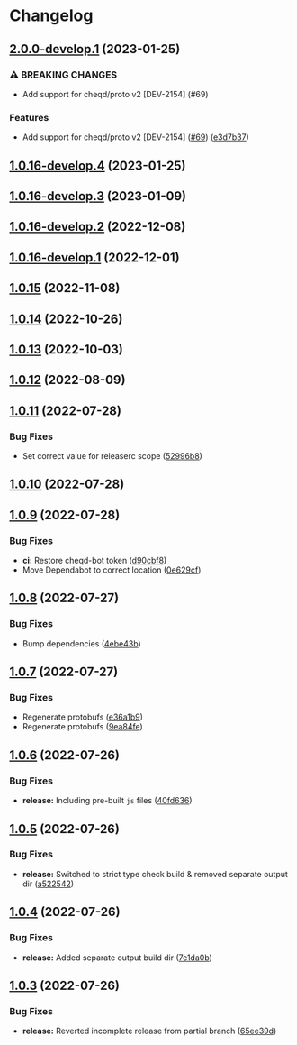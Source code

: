 # Changelog

## [2.0.0-develop.1](https://github.com/cheqd/ts-proto/compare/1.0.16-develop.4...2.0.0-develop.1) (2023-01-25)


### ⚠ BREAKING CHANGES

* Add support for cheqd/proto v2 [DEV-2154] (#69)

### Features

* Add support for cheqd/proto v2 [DEV-2154] ([#69](https://github.com/cheqd/ts-proto/issues/69)) ([e3d7b37](https://github.com/cheqd/ts-proto/commit/e3d7b37b60eed21a0155bfa16eb71db4aed10741))

## [1.0.16-develop.4](https://github.com/cheqd/ts-proto/compare/1.0.16-develop.3...1.0.16-develop.4) (2023-01-25)

## [1.0.16-develop.3](https://github.com/cheqd/ts-proto/compare/1.0.16-develop.2...1.0.16-develop.3) (2023-01-09)

## [1.0.16-develop.2](https://github.com/cheqd/ts-proto/compare/1.0.16-develop.1...1.0.16-develop.2) (2022-12-08)

## [1.0.16-develop.1](https://github.com/cheqd/ts-proto/compare/1.0.15...1.0.16-develop.1) (2022-12-01)

## [1.0.15](https://github.com/cheqd/ts-proto/compare/1.0.14...1.0.15) (2022-11-08)

## [1.0.14](https://github.com/cheqd/ts-proto/compare/1.0.13...1.0.14) (2022-10-26)

## [1.0.13](https://github.com/cheqd/ts-proto/compare/1.0.12...1.0.13) (2022-10-03)

## [1.0.12](https://github.com/cheqd/ts-proto/compare/1.0.11...1.0.12) (2022-08-09)

## [1.0.11](https://github.com/cheqd/ts-proto/compare/1.0.10...1.0.11) (2022-07-28)


### Bug Fixes

* Set correct value for releaserc scope ([52996b8](https://github.com/cheqd/ts-proto/commit/52996b87675343956bee79c33dc9966ab0d89b71))

## [1.0.10](https://github.com/cheqd/ts-proto/compare/1.0.9...1.0.10) (2022-07-28)

## [1.0.9](https://github.com/cheqd/ts-proto/compare/1.0.8...1.0.9) (2022-07-28)


### Bug Fixes

* **ci:** Restore cheqd-bot token ([d90cbf8](https://github.com/cheqd/ts-proto/commit/d90cbf85a5cf7b41bc0552d3e84d9a3cfcaac873))
* Move Dependabot to correct location ([0e629cf](https://github.com/cheqd/ts-proto/commit/0e629cf00827beea030731da6b3dc2a1e48e717a))

## [1.0.8](https://github.com/cheqd/ts-proto/compare/1.0.7...1.0.8) (2022-07-27)


### Bug Fixes

* Bump dependencies ([4ebe43b](https://github.com/cheqd/ts-proto/commit/4ebe43b826044e98f96ee0d2b88f0a1640e14772))

## [1.0.7](https://github.com/cheqd/ts-proto/compare/1.0.6...1.0.7) (2022-07-27)


### Bug Fixes

* Regenerate protobufs ([e36a1b9](https://github.com/cheqd/ts-proto/commit/e36a1b9963f686d92ef872ebc25dfe3ac42c1fbf))
* Regenerate protobufs ([9ea84fe](https://github.com/cheqd/ts-proto/commit/9ea84fe75fea6da75680081675b2841fd4877534))

## [1.0.6](https://github.com/cheqd/ts-proto/compare/1.0.5...1.0.6) (2022-07-26)


### Bug Fixes

* **release:** Including pre-built `js` files ([40fd636](https://github.com/cheqd/ts-proto/commit/40fd636ada1273d155088ea16fd09f4ac9ce05d6))

## [1.0.5](https://github.com/cheqd/ts-proto/compare/1.0.4...1.0.5) (2022-07-26)


### Bug Fixes

* **release:** Switched to strict type check build & removed separate output dir ([a522542](https://github.com/cheqd/ts-proto/commit/a522542b1dfef1b404bf440afa89cca1ec67437c))

## [1.0.4](https://github.com/cheqd/ts-proto/compare/1.0.3...1.0.4) (2022-07-26)


### Bug Fixes

* **release:** Added separate output build dir ([7e1da0b](https://github.com/cheqd/ts-proto/commit/7e1da0b702cdd356ddb5b04876edaba44e4efb8a))

## [1.0.3](https://github.com/cheqd/ts-proto/compare/1.0.2...1.0.3) (2022-07-26)


### Bug Fixes

* **release:** Reverted incomplete release from partial branch ([65ee39d](https://github.com/cheqd/ts-proto/commit/65ee39d625ae6d31f969f3ba076cb56e1751b665))

